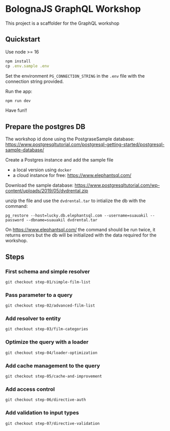 # BolognaJS GraphQL Workshop

This project is a scaffolder for the GraphQL workshop

## Quickstart

Use node >= 16

```javascript
npm install
cp .env.sample .env
```

Set the environment `PG_CONNECTION_STRING` in the `.env` file with the connection string provided.

Run the app:
```javascript
npm run dev
```

Have fun!!

## Prepare the postgres DB

The workshop id done using the PostgraseSample database:
https://www.postgresqltutorial.com/postgresql-getting-started/postgresql-sample-database/

Create a Postgres instance and add the sample file
 * a local version using `docker`
 * a cloud instance for free: https://www.elephantsql.com/

Download the sample database: https://www.postgresqltutorial.com/wp-content/uploads/2019/05/dvdrental.zip

unzip the file and use the `dvdrental.tar` to intialize the db with the command:

```
pg_restore --host=lucky.db.elephantsql.com --username=suauakil --password --dbname=suauakil dvdrental.tar
```

On https://www.elephantsql.com/ the command should be run twice, it returns errors but the db will be initialized with the data required for the workshop.

## Steps

### First schema and simple resolver
```
git checkout step-01/simple-film-list
```

### Pass parameter to a query
```
git checkout step-02/advanced-film-list
```

### Add resolver to entity
```
git checkout step-03/film-categories
```

### Optimize the query with a loader
```
git checkout step-04/loader-optimization
```

### Add cache management to the query
```
git checkout step-05/cache-and-improvement
```

### Add access control
```
git checkout step-06/directive-auth
```

### Add validation to input types
```
git checkout step-07/directive-validation
```
